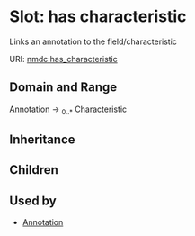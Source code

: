 # Slot: has characteristic


Links an annotation to the field/characteristic

URI: [nmdc:has_characteristic](https://microbiomedata/meta/has_characteristic)
## Domain and Range

[Annotation](Annotation.md) ->  <sub>0..*</sub> [Characteristic](Characteristic.md)
## Inheritance

## Children

## Used by

 * [Annotation](Annotation.md)
